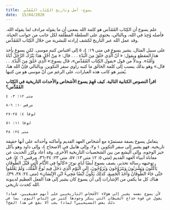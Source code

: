 ```yaml
---
title:  يسوع- أصل وتاريخ الكِتَاب المُقَدَّس
date:  15/04/2020
---
```


علم يسوع أن الكِتَاب المُقَدَّس هو كلمة الله بمعنى أن ما يقوله مرادف لما يقوله الله.  فأصله وُجِدَ في الله، وبالتالي، يحتوي على السلطة المطْلقة لكل جانب من جوانب الحياة. وقد عمل الله عبر التاريخ لكشف إرادته للبشرية من خلال الكِتَاب المُقَدَّس.

على سبيل المثال، يشير يسوع في متى ١٩: ٤، ٥ إلى اقتباس كتبه موسى. لكن يسوع يأخذ هذا المقطع ويقول: « أنّ الَّذِي خَلَقَ مِنَ الْبَدْءِ . . . قال: « مِنْ أَجْلِ هذَا يَتْرُكُ الرَّجُلُ أَبَاهُ وَأُمَّهُ». وبدلاً من قول «يقول الكِتَاب المُقَدَّس»، قال يسوع:» الَّذِي خَلَقَ مِنَ الْبَدْءِ. . . قال،» وهو بذلك ينسب إلى كلمة الخالق ما كتبه راوي سفر التكوين. وبالتالي فإنّ الله هنا، يُعتبر هو كاتب هذه العبارات، على الرغم من أنّ موسى هو من كتبها.

**اقرأ النصوص الكتابية التالية. كيف فَهِمَ يسوع الأشخاص والأحداث التاريخية في الكِتَاب المُقَدَّس؟**

`متى ١٢: ٣، ٤`

`مرقس ١٠: ٦-٨`

`لوقا ٤: ٢٥-٢٧`

`لوقا ١١: ٥١`

`متى ٢٤: ٣٨`

يتعامل يسوع بصفة مستمرّة مع أشخاص العهد القديم وأماكنه وأحداثه على أنها حقيقة تاريخية. فهو يشير إلى سفر التكوين ١ و٢، وإلى هابيل في الاصحاح ٤، وإلى داود وهو يأكل خبز الوجوه، وإلى أليشع من بين الشخصيات التاريخية الأخرى. وقد أعاد وكرّر الحديث عن معاناة أنبياء العهد القديم (متى ٥: ١٢ متى ١٣: ٥٧، متى ٢٣: ٣٤-٣٦، مرقس ٦: ٤). في توجيهه رسالة تحذير، يصف يسوع أيضًا أيام نوح: «كَانُوا فِي الأَيَّامِ الَّتِي قَبْلَ الطُّوفَانِ يَأْكُلُونَ وَيَشْرَبُونَ وَيَتَزَوَّجُونَ وَيُزَوِّجُونَ، إِلَى الْيَوْمِ الَّذِي دَخَلَ فِيهِ نُوحٌ الْفُلْك، وَلَمْ يَعْلَمُوا حَتَّى جَاءَ الطُّوفَانُ وَأَخَذَ الْجَمِيعَ، كَذلِكَ يَكُونُ أَيْضًا مَجِيءُ ابْنِ الإِنْسَانِ» (متى ٢٤: ٣٨، ٣٩). هناك كل ما يكفي من الإشارات إلى أن يسوع كان يشير إلى هذا الفعل العظيم لدينونة الله كحدث تاريخي.

`لأن يسوع نفسه يشير إلى هؤلاء الأشخاص التاريخيين على أنهم حقيقيين، فماذا يقول عن قوة خداع الشيطان التي ينكر وجودها كثير من الناس اليوم، بما في ذلك بعض المسيحيين؟ لماذا يجب ألا نقع في هذا الفخ؟`